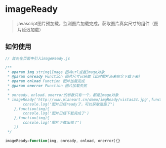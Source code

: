 imageReady
==========

> javascript图片预加载，监测图片加载完成，获取图片真实尺寸的组件（图片延迟加载）

## 如何使用
```javascript
// 首先在页面中引入imageReady.js

/**
 * @param img string|Image 图片url或者Image对象
 * @param onready Function 图片尺寸已获取（此时图片还未完全下载下来）
 * @param onload Function 图片加载完成
 * @param onerror Function 图片加载失败
 *
 * onready、onload、onerror的参数只有一个，都是Image对象
 * imageReady('http://www.planeart.cn/demo/imgReady/vistas24.jpg',function(img){
		console.log('图片已经ready了，可以获取宽高了')
	},function(img){
		console.log('图片已经下载完成了')
	},function(img){
		console.log('图片下载出错了')
	})
 */

imageReady=function(img, onready, onload, onerror){}

````